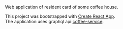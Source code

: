 Web application of resident card of some coffee house.

This project was bootstrapped with [Create React App](https://github.com/facebook/create-react-app).  
The application uses graphql api [coffee-service](https://github.com/juicylevel/coffee-service).